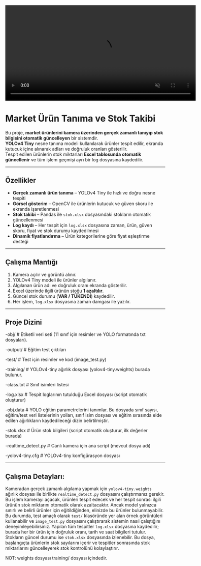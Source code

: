 


<video width="600" autoplay loop muted>
  <source src="https://github.com/user-attachments/assets/d3e8396e-8063-4629-a484-5bc45df45e5f" type="video/mp4">
  Tarayıcınız video etiketini desteklemiyor.
</video>


# Market Ürün Tanıma ve Stok Takibi 

Bu proje, **market ürünlerini kamera üzerinden gerçek zamanlı tanıyıp stok bilgisini otomatik güncelleyen** bir sistemdir.  
**YOLOv4 Tiny** nesne tanıma modeli kullanılarak ürünler tespit edilir, ekranda kutucuk içine alınarak adları ve doğruluk oranları gösterilir.  
Tespit edilen ürünlerin stok miktarları **Excel tablosunda otomatik güncellenir** ve tüm işlem geçmişi ayrı bir log dosyasına kaydedilir.  

---

## Özellikler  

- **Gerçek zamanlı ürün tanıma** – YOLOv4 Tiny ile hızlı ve doğru nesne tespiti  
- **Görsel gösterim** – OpenCV ile ürünlerin kutucuk ve güven skoru ile ekranda işaretlenmesi  
- **Stok takibi** – Pandas ile `stok.xlsx` dosyasındaki stokların otomatik güncellenmesi  
-  **Log kaydı** – Her tespit için `log.xlsx` dosyasına zaman, ürün, güven skoru, fiyat ve stok durumu kaydedilmesi  
- **Dinamik fiyatlandırma** – Ürün kategorilerine göre fiyat eşleştirme desteği  

---

## Çalışma Mantığı  

1. Kamera açılır ve görüntü alınır.  
2. YOLOv4 Tiny modeli ile ürünler algılanır.  
3. Algılanan ürün adı ve doğruluk oranı ekranda gösterilir.  
4. Excel üzerinde ilgili ürünün stoğu **1 azaltılır**.  
5. Güncel stok durumu (**VAR / TÜKENDİ**) kaydedilir.  
6. Her işlem, `log.xlsx` dosyasına zaman damgası ile yazılır.  

---

## Proje Dizini  

 -obj/                 # Etiketli veri seti (11 sınıf için resimler ve YOLO formatında txt dosyaları). 
 
 -output/              # Eğitim test çıktıları
 
 -test/                # Test için resimler ve kod (image_test.py)
 
 -training/            # YOLOv4-tiny ağırlık dosyası (yolov4-tiny.weights) burada bulunur.
 
 -class.txt            # Sınıf isimleri listesi
 
 -log.xlsx             # Tespit loglarının tutulduğu Excel dosyası (script otomatik oluşturur)
 
 -obj.data             # YOLO eğitim parametrelerini tanımlar. Bu dosyada sınıf sayısı, eğitim/test veri listelerinin yolları, sınıf isim dosyası ve eğitim sırasında elde edilen ağırlıkların kaydedileceği dizin belirtilmiştir.
 
 -stok.xlsx            # Ürün stok bilgileri (script otomatik oluşturur, ilk değerler burada)
 
 -realtime_detect.py   # Canlı kamera için ana script (mevcut dosya adı)
 
 -yolov4-tiny.cfg      # YOLOv4-tiny konfigürasyon dosyası

---

## Çalışma Detayları:

Kameradan gerçek zamanlı algılama yapmak için `yolov4-tiny.weights` ağırlık dosyası ile birlikte `realtime_detect.py` dosyasını çalıştırmanız gerekir. Bu işlem kamerayı açacak, ürünleri tespit edecek ve her tespit sonrası ilgili ürünün stok miktarını otomatik olarak azaltacaktır. Ancak model yalnızca sınırlı ve belirli ürünler için eğitildiğinden, elinizde bu ürünler bulunmayabilir. Bu durumda, test amaçlı olarak `test/` klasöründe yer alan örnek görüntüleri kullanabilir ve `image_test.py` dosyasını çalıştırarak sistemin nasıl çalıştığını deneyimleyebilirsiniz. Yapılan tüm tespitler `log.xlsx` dosyasına kaydedilir; burada her bir ürün için doğruluk oranı, tarih ve saat bilgileri tutulur. Stokların güncel durumu ise `stok.xlsx` dosyasında izlenebilir. Bu dosya, başlangıçta ürünlerin stok sayılarını içerir ve tespitler sonrasında stok miktarlarını güncelleyerek stok kontrolünü kolaylaştırır.

NOT: weights dosyası training/ dosyası içindedir.
